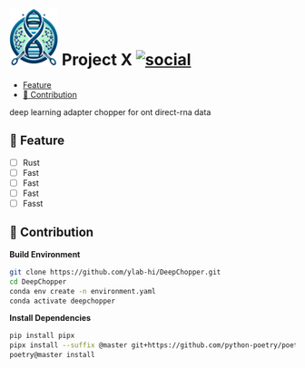 # <img src="./documentation/logo.webp" alt="logo" height=100> **Project X** [![social](https://img.shields.io/github/stars/ylab-hi/DeepChopper?style=social)](https://github.com/ylab-hi/DeepChopper/stargazers)

<!--toc:start-->

- [Feature](#feature)
- [🤜 Contribution](#%F0%9F%A4%9C-contribution)

<!--toc:end-->

deep learning adapter chopper for ont direct-rna data

## 🚀 Feature

- [ ] Rust
- [ ] Fast
- [ ] Fast
- [ ] Fast
- [ ] Fasst

## 🤜 Contribution

**Build Environment**

```bash
git clone https://github.com/ylab-hi/DeepChopper.git
cd DeepChopper
conda env create -n environment.yaml
conda activate deepchopper
```

**Install Dependencies**

```bash
pip install pipx
pipx install --suffix @master git+https://github.com/python-poetry/poetry.git@master
poetry@master install
```
